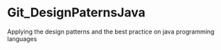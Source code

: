 # Git_DesignPaternsJava
Applying the design patterns and the best practice on java programming languages 
